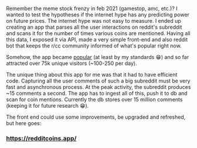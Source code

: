 Remember the meme stock frenzy in feb 2021 (gamestop, amc, etc.)? I wanted to test the hypotheses if the internet hype has any predicting power on future prices. The internet hype was not easy to measure. I ended up creating an app that parses all the user interactions on reddit's subreddit and scans it for the number of times various coins are mentioned. Having all this data, I exposed it via API, made a very simple front-end and also reddit bot that keeps the r/cc community informed of what's popular right now.

Somehow, the app became [popular](https://redditcoins.app/report.html) (at least by my standards 😁) and so far attracted over 75k unique visitors (~100-250 per day).

The unique thing about this app for me was that it had to have efficient code. Capturing all the user comments of such a big subreddit must be very fast and asynchronous process. At the peak activity, the subreddit produces ~15 comments a second. The app has to ingest all of this, push it to db and scan for coin mentions. Currently the db stores over 15 million comments (keeping it for future research 😁).

The front end could use some improvements, be upgraded and refreshed, but here goes: 

### **https://redditcoins.app/**

